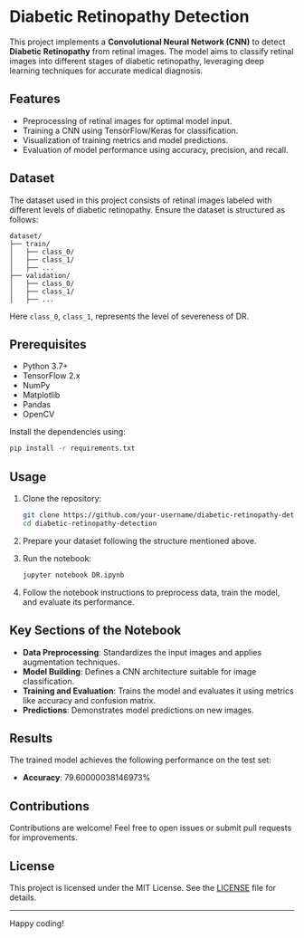 
# Diabetic Retinopathy Detection

This project implements a **Convolutional Neural Network (CNN)** to detect **Diabetic Retinopathy** from retinal images. The model aims to classify retinal images into different stages of diabetic retinopathy, leveraging deep learning techniques for accurate medical diagnosis.

## Features

- Preprocessing of retinal images for optimal model input.
- Training a CNN using TensorFlow/Keras for classification.
- Visualization of training metrics and model predictions.
- Evaluation of model performance using accuracy, precision, and recall.

## Dataset

The dataset used in this project consists of retinal images labeled with different levels of diabetic retinopathy. Ensure the dataset is structured as follows:

```
dataset/
├── train/
│   ├── class_0/
│   ├── class_1/
│   ├── ...
├── validation/
│   ├── class_0/
│   ├── class_1/
│   ├── ...
```

Here `class_0`, `class_1`, represents the level of severeness of DR.

## Prerequisites

- Python 3.7+
- TensorFlow 2.x
- NumPy
- Matplotlib
- Pandas
- OpenCV

Install the dependencies using:
```bash
pip install -r requirements.txt
```

## Usage

1. Clone the repository:
    ```bash
    git clone https://github.com/your-username/diabetic-retinopathy-detection.git
    cd diabetic-retinopathy-detection
    ```

2. Prepare your dataset following the structure mentioned above.

3. Run the notebook:
    ```bash
    jupyter notebook DR.ipynb
    ```

4. Follow the notebook instructions to preprocess data, train the model, and evaluate its performance.

## Key Sections of the Notebook

- **Data Preprocessing**: Standardizes the input images and applies augmentation techniques.
- **Model Building**: Defines a CNN architecture suitable for image classification.
- **Training and Evaluation**: Trains the model and evaluates it using metrics like accuracy and confusion matrix.
- **Predictions**: Demonstrates model predictions on new images.

## Results

The trained model achieves the following performance on the test set:

- **Accuracy**: 79.60000038146973%

## Contributions

Contributions are welcome! Feel free to open issues or submit pull requests for improvements.

## License

This project is licensed under the MIT License. See the [LICENSE](LICENSE) file for details.

---

Happy coding!
